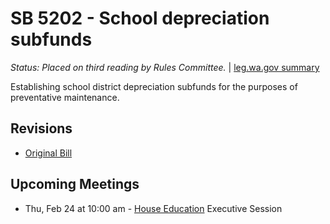 # SB 5202 - School depreciation subfunds
*Status: Placed on third reading by Rules Committee.* | [leg.wa.gov summary](https://app.leg.wa.gov/billsummary?BillNumber=5202&Year=2021)

Establishing school district depreciation subfunds for the purposes of preventative maintenance.

## Revisions
* [Original Bill](1/)

## Upcoming Meetings
* Thu, Feb 24 at 10:00 am - [House Education](/house/2021-22/ED/) Executive Session
